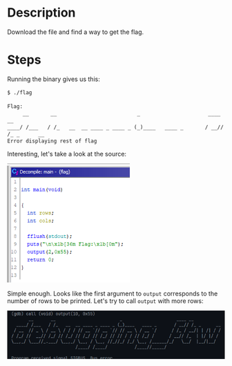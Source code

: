 # Description

Download the file and find a way to get the flag.

# Steps

Running the binary gives us this:

```
$ ./flag

Flag:
     __       __                          _                      ____ __
____/ /___   / /_   __  __ ____ _ ____ _ (_)____   ____ _       / __// /_ _      __
Error displaying rest of flag
```

Interesting, let's take a look at the source:

![pseudocode for main](./main_pseudo.png)

Simple enough. Looks like the first argument to `output` corresponds to the number of rows to be printed. Let's try to call `output` with more rows:

![bruh](./too_easy.png)

